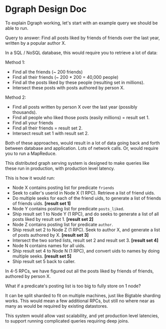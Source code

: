 # Dgraph Design Doc

To explain Dgraph working, let's start with an example query we should be able
to run.

Query to answer:
Find all posts liked by friends of friends over the last year, written by a popular author X.

In a SQL / NoSQL database, this would require you to retrieve a lot of data:

Method 1:

* Find all the friends (~ 200 friends)
* Find all their friends (~ 200 * 200 = 40,000 people)
* Find all the posts liked by these people (resulting set in millions).
* Intersect these posts with posts authored by person X.

Method 2:

* Find all posts written by person X over the last year (possibly thousands).
* Find all people who liked those posts (easily millions) = result set 1.
* Find all your friends
* Find all their friends = result set 2.
* Intersect result set 1 with result set 2.

Both of these approaches, would result in a lot of data going
back and forth between database
and application. Lots of network calls.
Or, would require you to run a MapReduce.

This distributed graph serving system is designed to make queries like these
run in production, with production level latency.

This is how it would run:

* Node X contains posting list for predicate `friends`
* Seek to caller's userid in Node X (1 RPC). Retrieve a list of friend uids.
* Do multiple seeks for each of the friend uids, to generate a list of
  friends of friends uids. **[result set 1]**
* Node Y contains posting list for predicate `posts_liked`.
* Ship result set 1 to Node Y (1 RPC), and do seeks to generate a list
	of all posts liked by result set 1. **[result set 2]**
* Node Z contains posting list for predicate `author`.
* Ship result set 2 to Node Z (1 RPC). Seek to author X, and generate a list of
  posts authored by X. **[result set 3]**
* Intersect the two sorted lists, result set 2 and result set 3. **[result set 4]**
* Node N contains names for all uids.
* Ship result set 4 to Node N (1 RPC),
and convert uids to names by doing multiple seeks. **[result set 5]**
* Ship result set 5 back to caller.

In 4-5 RPCs, we have figured out all the posts liked by friends of friends,
authored by person X.

What if a predicate's posting list is too big to fully store on 1 node?

It can be split sharded to fit on multiple machines,
just like Bigtable sharding works. This would mean a few additional RPCs, but
still no where near as many as would be required by existing datastores.

This system would allow vast scalability, and yet production level latencies,
to support running complicated queries requiring deep joins.
